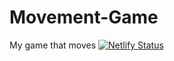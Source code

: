 # Movement-Game
My game that moves
[![Netlify Status](https://api.netlify.com/api/v1/badges/57c6d291-7ce5-4a9b-99c1-2cb9c52d8cb9/deploy-status)](https://app.netlify.com/sites/nostalgic-goodall-61006c/deploys)
